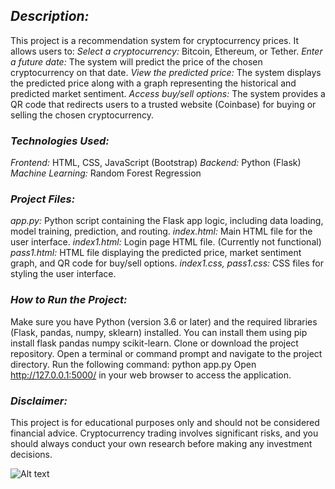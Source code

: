 ## *Description:*
This project is a recommendation system for cryptocurrency prices. It allows users to:
*Select a cryptocurrency:* Bitcoin, Ethereum, or Tether.
*Enter a future date:* The system will predict the price of the chosen cryptocurrency on that date.
*View the predicted price:* The system displays the predicted price along with a graph representing the historical and predicted market sentiment.
*Access buy/sell options:* The system provides a QR code that redirects users to a trusted website (Coinbase) for buying or selling the chosen cryptocurrency.

### *Technologies Used:*
*Frontend:* HTML, CSS, JavaScript (Bootstrap)
*Backend:* Python (Flask)
*Machine Learning:* Random Forest Regression


### *Project Files:*
*app.py:* Python script containing the Flask app logic, including data loading, model training, prediction, and routing.
*index.html:* Main HTML file for the user interface.
*index1.html:* Login page HTML file. (Currently not functional)
*pass1.html:* HTML file displaying the predicted price, market sentiment graph, and QR code for buy/sell options.
*index1.css, pass1.css:* CSS files for styling the user interface.

### *How to Run the Project:*
Make sure you have Python (version 3.6 or later) and the required libraries (Flask, pandas, numpy, sklearn) installed. You can install them using pip install flask pandas numpy scikit-learn.
Clone or download the project repository.
Open a terminal or command prompt and navigate to the project directory.
Run the following command: python app.py
Open http://127.0.0.1:5000/ in your web browser to access the application.

### *Disclaimer:*
This project is for educational purposes only and should not be considered financial advice. Cryptocurrency trading involves significant risks, and you should always conduct your own research before making any investment decisions.

![Alt text]([/posts/path/to/img.jpg](https://res.cloudinary.com/dvp9gkjpk/image/upload/v1689779197/back_jk2zcm.jpg)https://res.cloudinary.com/dvp9gkjpk/image/upload/v1689779197/back_jk2zcm.jpg "Optional title")
